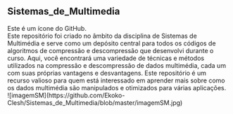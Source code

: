 ## **Sistemas_de_Multimedia**
<link rel="stylesheet" href="https://cdnjs.cloudflare.com/ajax/libs/font-awesome/5.15.3/css/all.min.css">
<i class="fab fa-github"></i> Este é um ícone do GitHub.
<br>
Este repositório foi criado no âmbito da disciplina de Sistemas de Multimédia e serve como um depósito central para todos os códigos de algoritmos de compressão e descompressão que desenvolvi durante o curso. Aqui, você encontrará uma variedade de técnicas e métodos utilizados na compressão e descompressão de dados multimédia, cada um com suas próprias vantagens e desvantagens. Este repositório é um recurso valioso para quem está interessado em aprender mais sobre como os dados multimédia são manipulados e otimizados para várias aplicações.
<br>
![imagemSM](https://github.com/Ekoko-Clesh/Sistemas_de_Multimedia/blob/master/imagemSM.jpg)

